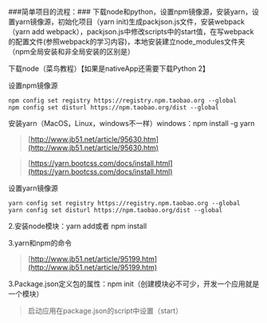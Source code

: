 ###简单项目的流程：###
下载node和python，设置npm镜像源，安装yarn，设置yarn镜像源，初始化项目（yarn init)生成packjson.js文件，安装webpack（yarn add webpack），packjson.js中修改scripts中的start值，在写webpack的配置文件(参照webpack的学习内容)，本地安装建立node_modules文件夹（npm全局安装和非全局安装的区别是）


下载node（菜鸟教程）【如果是nativeApp还需要下载Python 2】

设置npm镜像源

    npm config set registry https://registry.npm.taobao.org --global
    npm config set disturl https://npm.taobao.org/dist --global

安装yarn（MacOS，Linux，windows不一样）windows：npm install -g yarn 
> [http://www.jb51.net/article/95630.htm](http://www.jb51.net/article/95630.htm)

> [https://yarn.bootcss.com/docs/install.html](https://yarn.bootcss.com/docs/install.html)

设置yarn镜像源

    yarn config set registry https://registry.npm.taobao.org --global
    yarn config set disturl https://npm.taobao.org/dist --global

2.安装node模块：yarn add或者 npm install

3.yarn和npm的命令
> [http://www.jb51.net/article/95199.htm](http://www.jb51.net/article/95199.htm)

3.Package.json定义包的属性：npm init（创建模块必不可少，开发一个应用就是一个模块）
> 启动应用在package.json的script中设置（start）

